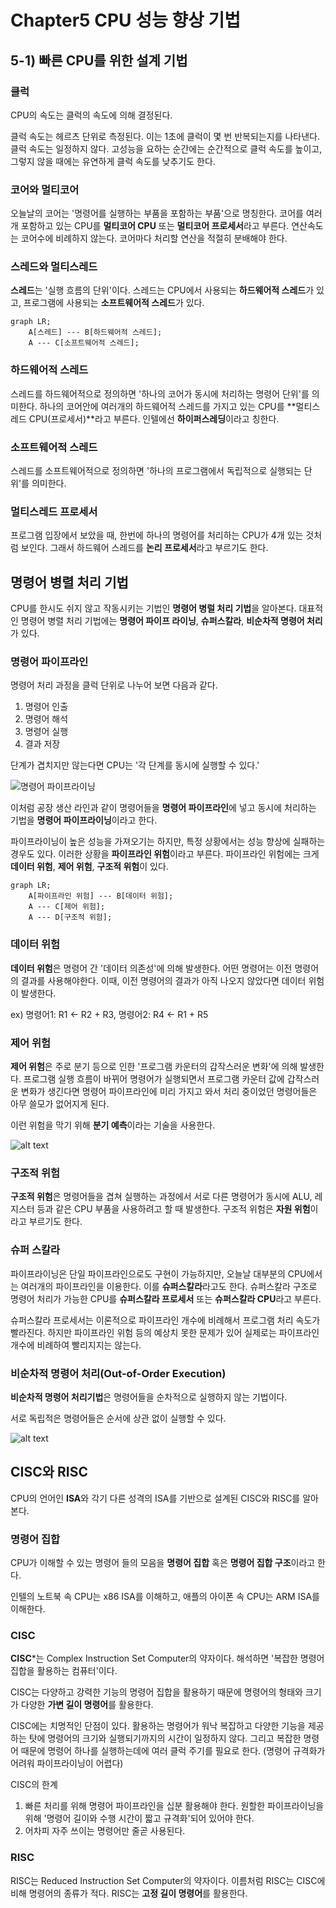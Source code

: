 # Chapter5 CPU 성능 향상 기법

## 5-1) 빠른 CPU를 위한 설계 기법

### 클럭

CPU의 속도는 클럭의 속도에 의해 결정된다.

클럭 속도는 헤르츠 단위로 측정된다. 이는 1초에 클럭이 몇 번 반복되는지를 나타낸다. 클럭 속도는 일정하지 않다. 고성능을 요하는 순간에는 순간적으로 클럭 속도를 높이고, 그렇지 않을 때에는 유연하게 클럭 속도를 낮추기도 한다.

### 코어와 멀티코어

오늘날의 코어는 '명령어를 실행하는 부품을 포함하는 부품'으로 명칭한다. 코어를 여러 개 포함하고 있는 CPU를 **멀티코어 CPU** 또는 **멀티코어 프로세서**라고 부른다. 연산속도는 코어수에 비례하지 않는다. 코어마다 처리할 연산을 적절히 분배해야 한다.

### 스레드와 멀티스레드

**스레드**는 '실행 흐름의 단위'이다. 스레드는 CPU에서 사용되는 **하드웨어적 스레드**가 있고, 프로그램에 사용되는 **소프트웨어적 스레드**가 있다.

```mermaid
graph LR;
	A[스레드] --- B[하드웨어적 스레드];
	A --- C[소프트웨어적 스레드];
```

### 하드웨어적 스레드

스레드를 하드웨어적으로 정의하면 '하나의 코어가 동시에 처리하는 명령어 단위'를 의미한다. 하나의 코어안에 여러개의 하드웨어적 스레드를 가지고 있는 CPU를 **멀티스레드 CPU(프로세서)**라고 부른다. 인텔에선 **하이퍼스레딩**이라고 칭한다.

### 소프트웨어적 스레드

스레드를 소프트웨어적으로 정의하면 '하나의 프로그램에서 독립적으로 실행되는 단위'를 의미한다.

### 멀티스레드 프로세서

프로그램 입장에서 보았을 때, 한번에 하나의 명령어를 처리하는 CPU가 4개 있는 것처럼 보인다. 그래서 하드웨어 스레드를 **논리 프로세서**라고 부르기도 한다.

## 명령어 병렬 처리 기법

CPU를 한시도 쉬지 않고 작동시키는 기법인 **명령어 병럴 처리 기법**을 알아본다. 대표적인 명령어 병렬 처리 기법에는 **명령어 파이프 라이닝**, **슈퍼스칼라**, **비순차적 명령어 처리**가 있다.

### 명령어 파이프라인

명령어 처리 과정을 클럭 단위로 나누어 보면 다음과 같다.

1. 명령어 인출
2. 명령어 해석
3. 명령어 실행
4. 결과 저장

단계가 겹치지만 않는다면 CPU는 '각 단계를 동시에 실행할 수 있다.'

![명령어 파이프라이닝](image.png)

이처럼 공장 생산 라인과 같이 명령어들을 **명령어 파이프라인**에 넣고 동시에 처리하는 기법을 **명령어 파이프라이닝**이라고 한다.

파이프라이닝이 높은 성능을 가져오기는 하지만, 특정 상황에서는 성능 향상에 실패하는 경우도 있다. 이러한 상황을 **파이프라인 위험**이라고 부른다. 파이프라인 위험에는 크게 **데이터 위험**, **제어 위험**, **구조적 위험**이 있다.

```mermaid
graph LR;
	A[파이프라인 위험] --- B[데이터 위험];
	A --- C[제어 위험];
	A --- D[구조적 위험];
```

### 데이터 위험

**데이터 위험**은 명령어 간 '데이터 의존성'에 의해 발생한다. 어떤 명령어는 이전 명령어의 결과를 사용해야한다. 이때, 이전 명령어의 결과가 아직 나오지 않았다면 데이터 위험이 발생한다.

ex) 명령어1: R1 <- R2 + R3, 명령어2: R4 <- R1 + R5

### 제어 위험

**제어 위험**은 주로 분기 등으로 인한 '프로그램 카운터의 갑작스러운 변화'에 의해 발생한다. 프로그램 실행 흐름이 바뀌어 명령어가 실행되면서 프로그램 카운터 값에 갑작스러운 변화가 생긴다면 명령어 파이프라인에 미리 가지고 와서 처리 중이었던 명령어들은 아무 쓸모가 없어지게 된다.

이런 위험을 막기 위해 **분기 예측**이라는 기술을 사용한다.

![alt text](image-1.png)


### 구조적 위험

**구조적 위험**은 명령어들을 겹쳐 실행하는 과정에서 서로 다른 명령어가 동시에 ALU, 레지스터 등과 같은 CPU 부품을 사용하려고 할 때 발생한다. 구조적 위험은 **자원 위험**이라고 부르기도 한다.

### 슈퍼 스칼라

파이프라이닝은 단일 파이프라인으로도 구현이 가능하지만, 오늘날 대부분의 CPU에서는 여러개의 파이프라인을 이용한다. 이를 **슈퍼스칼라**라고도 한다. 슈퍼스칼라 구조로 명령어 처리가 가능한 CPU를 **슈퍼스칼라  프로세서** 또는 **슈퍼스칼라 CPU**라고 부른다.

슈퍼스칼라 프로세서는 이론적으로 파이프라인 개수에 비례해서 프로그램 처리 속도가 빨라진다. 하지만 파이프라인 위험 등의 예상치 못한 문제가 있어 실제로는 파이프라인 개수에 비례하여 빨리지지는 않는다.

### 비순차적 명령어 처리(Out-of-Order Execution)

**비순차적 명령어 처리기법**은 명령어들을 순차적으로 실행하지 않는 기법이다.

서로 독립적은 명령어들은 순서에 상관 없이 실행할 수 있다.

![alt text](image.png)

## CISC와 RISC

CPU의 언어인 **ISA**와 각기 다른 성격의 ISA를 기반으로 설계된 CISC와 RISC를 알아본다.

### 명령어 집합

CPU가 이해할 수 있는 명령어 들의 모음을 **명령어 집합** 혹은 **명령어 집합 구조**이라고 한다.

인텔의 노트북 속 CPU는 x86 ISA를 이해하고, 애플의 아이폰 속 CPU는 ARM ISA를 이해한다.

### CISC

**CISC***는 Complex Instruction Set Computer의 약자이다. 해석하면 '복잡한 명령어 집합을 활용하는 컴퓨터'이다.

CISC는 다양하고 강력한 기능의 명령어 집합을 활용하기 때문에 명령어의 형태와 크기가 다양한 **가변 길이 명령어**를 활용한다.

CISC에는 치명적인 단점이 있다. 활용하는 명령어가 워낙 복잡하고 다양한 기능을 제공하는 탓에 명령어의 크기와 실행되기까지의 시간이 일정하지 않다. 그리고 복잡한 명령어 때문에 명령어 하나를 실행하는데에 여러 클럭 주기를 필요로 한다. (명령어 규격화가 어려워 파이프라이닝이 어렵다)

CISC의 한계

1. 빠른 처리를 위해 명령어 파이프라인을 십분 활용해야 한다. 원할한 파이프라이닝을 위해 '명령어 길이와 수행 시간이 짧고 규격화'되어 있어야 한다.
2. 어차피 자주 쓰이는 명령어만 줄곧 사용된다.

### RISC

RISC는 Reduced Instruction Set Computer의 약자이다. 이름처럼 RISC는 CISC에 비해 명령어의 종류가 적다. RISC는 **고정 길이 명령어**를 활용한다.

